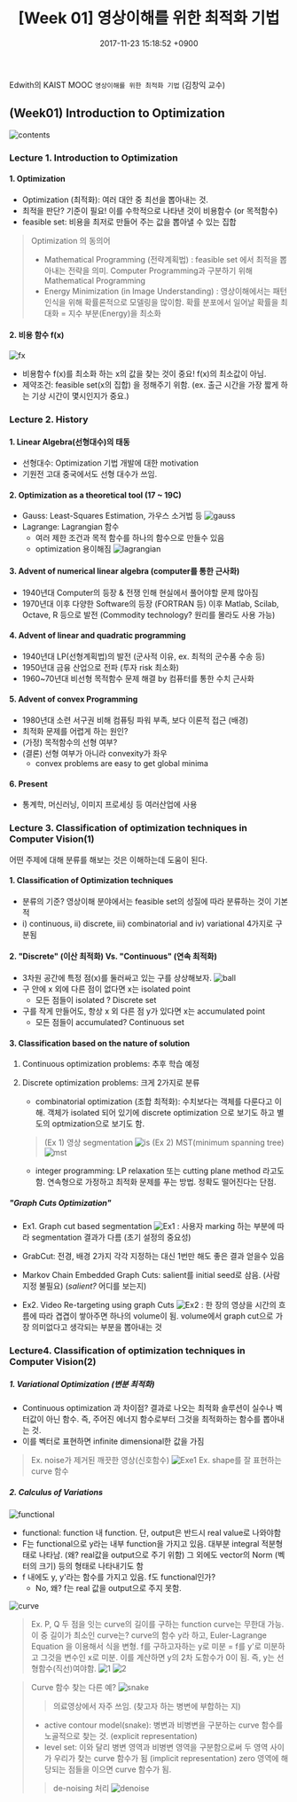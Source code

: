 ﻿---
layout: post 
title: "[Week 01] 영상이해를 위한 최적화 기법" 
date: 2017-11-23 15:18:52 +0900 
categories: 
- Image Understanding
tags:
- Optimization
- cost function
---

Edwith의 KAIST MOOC `영상이해를 위한 최적화 기법` (김창익 교수)

(Week01) Introduction to Optimization
-------------------------------------
![contents](/img/001.png)
### Lecture 1. Introduction to Optimization
#### 1. Optimization
-	Optimization (최적화): 여러 대안 중 최선을 뽑아내는 것.
-	최적을 판단? 기준이 필요! 이를 수학적으로 나타낸 것이 비용함수 (or 목적함수)  
-	feasible set: 비용을 최저로 만들어 주는 값을 뽑아낼 수 있는 집합
> Optimization 의 동의어 
> - Mathematical Programming (전략계획법)
> : feasible set 에서 최적을 뽑아내는 전략을 의미. 
> Computer Programming과 구분하기 위해 Mathematical Programming  
> - Energy Minimization (in Image Understanding)
> : 영상이해에서는 패턴 인식을 위해 확률론적으로 모델링을 많이함. 
> 확률 분포에서 일어날 확률을 최대화 = 지수 부분(Energy)을 최소화

#### 2. 비용 함수 f(x)
![fx](/img/003.png)
 - 비용함수 f(x)를 최소화 하는 x의 값을 찾는 것이 중요! f(x)의 최소값이 아님. 
 - 제약조건: feasible set(x의 집합) 을 정해주기 위함. 
  (ex. 출근 시간을 가장 짧게 하는 기상 시간이 몇시인지가 중요.)

### Lecture 2. History
#### 1. Linear Algebra(선형대수)의 태동
 - 선형대수: Optimization 기법 개발에 대한 motivation 
 - 기원전 고대 중국에서도 선형 대수가 쓰임.

#### 2. Optimization as a theoretical tool (17 ~ 19C) 
- Gauss: Least-Squares Estimation, 가우스 소거법 등 
![gauss](/img/004.png)
- Lagrange: Lagrangian 함수 
  - 여러 제한 조건과 목적 함수를 하나의 함수으로 만들수 있음 
  - optimization 용이해짐
![lagrangian](/img/005.png)
#### 3. Advent of numerical linear algebra (computer를 통한 근사화) 
- 1940년대 Computer의 등장 & 전쟁 인해 현실에서 풀어야할 문제 많아짐 
- 1970년대 이후 다양한 Software의 등장 (FORTRAN 등) 
이후 Matlab, Scilab, Octave, R 등으로 발전 
  (Commodity technology? 원리를 몰라도 사용 가능)

#### 4. Advent of linear and quadratic programming 
- 1940년대 LP(선형계획법)의 발전 (군사적 이유, ex. 최적의 군수품 수송 등)
- 1950년대 금융 산업으로 전파 (투자 risk 최소화) 
- 1960~70년대 비선형 목적함수 문제 해결 by 컴퓨터를 통한 수치 근사화

#### 5. Advent of convex Programming 
- 1980년대 소련 서구권 비해 컴퓨팅 파워 부족, 보다 이론적 접근 (배경) 
- 최적화 문제를 어렵게 하는 원인? 
-  (가정) 목적함수의 선형 여부? 
-  (결론) 선형 여부가 아니라 convexity가 좌우
     - convex problems are easy to get global minima
      
#### 6. Present 
- 통계학, 머신러닝, 이미지 프로세싱 등 여러산업에 사용

### Lecture 3. Classification of optimization techniques in Computer Vision(1)

어떤 주제에 대해 분류를 해보는 것은 이해하는데 도움이 된다.

#### 1. Classification of Optimization techniques
- 분류의 기준? 영상이해 분야에서는 feasible set의 성질에 따라 분류하는 것이 기본적 
- i) continuous, ii) discrete, iii) combinatorial and iv) variational 4가지로 구분됨

#### 2. "Discrete" (이산 최적화) Vs. "Continuous" (연속 최적화)
- 3차원 공간에 특정 점(x)를 둘러싸고 있는 구를 상상해보자. 
![ball](/img/006.png)
 - 구 안에 x 외에 다른 점이 없다면 x는 isolated point
     - 모든 점들이 isolated ? Discrete set
 - 구를 작게 만들어도, 항상 x 외 다른 점 y가 있다면 x는 accumulated point
     - 모든 점들이 accumulated? Continuous set


#### 3. Classification based on the nature of solution

 1. Continuous optimization problems: 추후 학습 예정
 2. Discrete optimization problems: 크게 2가지로 분류
	- combinatorial optimization (조합 최적화): 수치보다는 객체를 다룬다고 이해. 객체가 isolated 되어 있기에 discrete optimization 으로 보기도 하고 별도의 optmization으로 보기도 함.
	> (Ex 1) 영상 segmentation
  ![is](/img/007.png)
	> (Ex 2) MST(minimum spanning tree) 
  ![mst](/img/008.png)
	
	- integer programming: LP relaxation 또는 cutting plane method 라고도 함. 연속형으로 가정하고 최적화 문제를 푸는 방법. 정확도 떨어진다는 단점.
			
##### "Graph Cuts Optimization"
- Ex1. Graph cut based segmentation 
![Ex1](/img/009.png)
 : 사용자 marking 하는 부분에 따라 segmentation 결과가 다름 (초기 설정의 중요성) 
 - GrabCut: 전경, 배경 2가지 각각 지정하는 대신 1번만 해도 좋은 결과 얻을수 있음 
 - Markov Chain Embedded Graph Cuts: salient를 initial seed로 삼음. (사람 지정 불필요) 
     (*salient?* 어디를 보는지)

- Ex2. Video Re-targeting using graph Cuts 
![Ex2](/img/010.png)
: 한 장의 영상을 시간의 흐름에 따라 겹겹이 쌓아주면 하나의 volume이 됨.
 volume에서 graph cut으로 가장 의미없다고 생각되는 부분을 뽑아내는 것

### Lecture4. Classification of optimization techniques in Computer Vision(2)

##### 1. Variational Optimization (변분 최적화) 
- Continuous optimization 과 차이점? 결과로 나오는 최적화 솔루션이 실수나 벡터값이 아닌 함수. 즉, 주어진 에너지 함수로부터 그것을 최적화하는 함수를 뽑아내는 것. 
- 이를 벡터로 표현하면 infinite dimensional한 값을 가짐
> Ex. noise가 제거된 깨끗한 영상(신호함수) 
![Exe1]()
> Ex. shape를 잘 표현하는 curve 함수

##### 2. Calculus of Variations
![functional](/img/011.png)
-	functional: function 내 function. 단, output은 반드시 real value로 나와야함
- F는 functional으로 y라는 내부 function을 가지고 있음. 대부분 integral 적분형태로 나타남. (왜? real값을 output으로 주기 위함) 그 외에도 vector의 Norm (벡터의 크기) 등의 형태로 나타내기도 함
- f 내에도 y, y'라는 함수를 가지고 있음. f도 functional인가? 
  - No, 왜? f는 real 값을 output으로 주지 못함.

![curve](/img/012.png)
> Ex. P, Q 두 점을 잇는 curve의 길이를 구하는 function curve는 무한대 가능. 이 중 길이가 최소인 curve는? curve의 함수 y라 하고, Euler-Lagrange Equation 을 이용해서 식을 변형. f를 구하고자하는 y로 미분 = f를 y'로 미분하고 그것을 변수인 x로 미분. 이를 계산하면 y의 2차 도함수가 0이 됨. 즉, y는 선형함수(직선)여야함.
![1](/img/013.png)
![2](/img/014.png)

> Curve 함수 찾는 다른 예? 
![snake](/img/015.png)
> > 의료영상에서 자주 쓰임. (찾고자 하는 병변에 부합하는 지)
>  - active contour model(snake): 병변과 비병변을 구분하는 curve 함수를 노골적으로 찾는 것. (explicit representation) 
>  - level set: 이와 달리 병변 영역과 비병변 영역을 구분함으로써 두 영역 사이가 우리가 찾는 curve 함수가 됨 (implicit representation) zero 영역에 해당되는 점들을 이으면 curve 함수가 됨.
>> de-noising 처리
![denoise](/img/016.png) 
